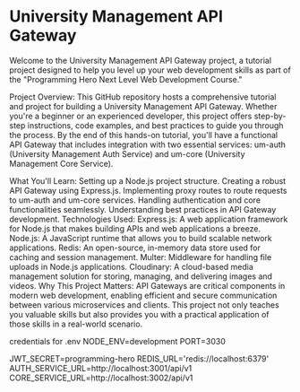 # University Management API Gateway

Welcome to the University Management API Gateway project, a tutorial project designed to help you level up your web development skills as part of the "Programming Hero Next Level Web Development Course."

Project Overview:
This GitHub repository hosts a comprehensive tutorial and project for building a University Management API Gateway. Whether you're a beginner or an experienced developer, this project offers step-by-step instructions, code examples, and best practices to guide you through the process. By the end of this hands-on tutorial, you'll have a functional API Gateway that includes integration with two essential services: um-auth (University Management Auth Service) and um-core (University Management Core Service).

What You'll Learn:
Setting up a Node.js project structure.
Creating a robust API Gateway using Express.js.
Implementing proxy routes to route requests to um-auth and um-core services.
Handling authentication and core functionalities seamlessly.
Understanding best practices in API Gateway development.
Technologies Used:
Express.js: A web application framework for Node.js that makes building APIs and web applications a breeze.
Node.js: A JavaScript runtime that allows you to build scalable network applications.
Redis: An open-source, in-memory data store used for caching and session management.
Multer: Middleware for handling file uploads in Node.js applications.
Cloudinary: A cloud-based media management solution for storing, managing, and delivering images and videos.
Why This Project Matters:
API Gateways are critical components in modern web development, enabling efficient and secure communication between various microservices and clients. This project not only teaches you valuable skills but also provides you with a practical application of those skills in a real-world scenario.

credentials for .env
NODE_ENV=development
PORT=3030

JWT_SECRET=programming-hero
REDIS_URL='redis://localhost:6379'
AUTH_SERVICE_URL=http://localhost:3001/api/v1
CORE_SERVICE_URL=http://localhost:3002/api/v1
